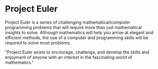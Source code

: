 # Project Euler
Project Euler is a series of challenging mathematical/computer programming problems that will require more than just mathematical insights to solve. Although mathematics will help you arrive at elegant and efficient methods, the use of a computer and programming skills will be required to solve most problems.

"Project Euler exists to encourage, challenge, and develop the skills and enjoyment of anyone with an interest in the fascinating world of mathematics."
